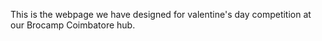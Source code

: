 This is the webpage we have designed for valentine's day competition at our Brocamp Coimbatore hub.
